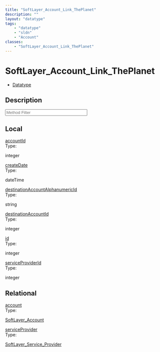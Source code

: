 ```yaml
---
title: "SoftLayer_Account_Link_ThePlanet"
description: ""
layout: "datatype"
tags:
    - "datatype"
    - "sldn"
    - "Account"
classes:
    - "SoftLayer_Account_Link_ThePlanet"
---
```


# SoftLayer_Account_Link_ThePlanet
<div id='service-datatype'>
    <ul id='sldn-reference-tabs'>
        <li id='datatype'> <a href='/reference/datatypes/SoftLayer_Account_Link_ThePlanet' >Datatype</a></li>
    </ul>
</div>

## Description 

<!-- Service Filer BEGIN -->
<div class="view-filters">
        <div class="clearfix">
            <div class="search-input-box">
                <input placeholder="Method Filter" onkeyup="titleSearch(inputId='prop-input', divId='properties', elementClass='prop-row')" 
                    type="text" id="prop-input" value="" size="30" maxlength="128" class="form-text">
            </div>
        </div>
</div>
<!-- Service Filer END -->

<div id="properties" class="content">
    <div id="localProperties" class="prop-content" >
        <h2>Local</h2>
                <div class='prop-row views-row'>
            <span class='views-field-title'><a href="#accountId" name=accountId>accountId</a></span>
            <div class='views-field-body'> </div>
            <span class="type-label">Type:</span> <div class='type-content'><p>integer</p></div>
        </div>
                <div class='prop-row views-row'>
            <span class='views-field-title'><a href="#createDate" name=createDate>createDate</a></span>
            <div class='views-field-body'> </div>
            <span class="type-label">Type:</span> <div class='type-content'><p>dateTime</p></div>
        </div>
                <div class='prop-row views-row'>
            <span class='views-field-title'><a href="#destinationAccountAlphanumericId" name=destinationAccountAlphanumericId>destinationAccountAlphanumericId</a></span>
            <div class='views-field-body'> </div>
            <span class="type-label">Type:</span> <div class='type-content'><p>string</p></div>
        </div>
                <div class='prop-row views-row'>
            <span class='views-field-title'><a href="#destinationAccountId" name=destinationAccountId>destinationAccountId</a></span>
            <div class='views-field-body'> </div>
            <span class="type-label">Type:</span> <div class='type-content'><p>integer</p></div>
        </div>
                <div class='prop-row views-row'>
            <span class='views-field-title'><a href="#id" name=id>id</a></span>
            <div class='views-field-body'> </div>
            <span class="type-label">Type:</span> <div class='type-content'><p>integer</p></div>
        </div>
                <div class='prop-row views-row'>
            <span class='views-field-title'><a href="#serviceProviderId" name=serviceProviderId>serviceProviderId</a></span>
            <div class='views-field-body'> </div>
            <span class="type-label">Type:</span> <div class='type-content'><p>integer</p></div>
        </div>
            </div>
        <div id="relationalProperties"  class="prop-content" >
        <h2>Relational</h2>
                <div class='prop-row views-row'>
            <span class='views-field-title'><a href="#account" name=account>account</a></span>
            <div class='views-field-body'> </div>
            <span class="type-label">Type:</span> <div class='type-content'><p><a href='/reference/datatypes/SoftLayer_Account'>SoftLayer_Account </a></p></div>
        </div>
                <div class='prop-row views-row'>
            <span class='views-field-title'><a href="#serviceProvider" name=serviceProvider>serviceProvider</a></span>
            <div class='views-field-body'> </div>
            <span class="type-label">Type:</span> <div class='type-content'><p><a href='/reference/datatypes/SoftLayer_Service_Provider'>SoftLayer_Service_Provider </a></p></div>
        </div>
            </div>
</div>


